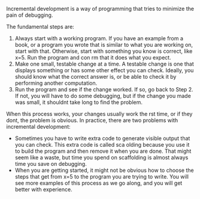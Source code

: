 Incremental development is a way of programming that tries to minimize the pain of debugging. 

The fundamental steps are:
1. Always start with a working program. If you have an example from a book, or a program you wrote that is similar to what you are working on, start with that. Otherwise, start with something you know is correct,
like x=5. Run the program and con rm that it does what you expect.
2. Make one small, testable change at a time. A testable change is one that displays something or has some other effect you can check. Ideally, you should know what the correct answer is, or be able to check it by
performing another computation.
3. Run the program and see if the change worked. If so, go back to Step 2. If not, you will have to do some debugging, but if the change you made was small, it shouldnt take long to find the problem.

When this process works, your changes usually work the rst time, or if they dont, the problem is obvious. In practice, there are two problems with incremental development:
- Sometimes you have to write extra code to generate visible output that you can check. This extra code is called sca olding because you use it to build the program and then remove it when you are done. That might seem like a waste, but time you spend on scaffolding is almost always time you save on debugging.
- When you are getting started, it might not be obvious how to choose the steps that get from x=5 to the program you are trying to write. You will see more examples of this process as we go along, and you will get better with experience.